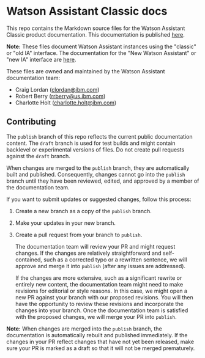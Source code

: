 # Watson Assistant Classic docs

This repo contains the Markdown source files for the Watson Assistant Classic product documentation. This documentation is published [here](https://cloud.ibm.com/docs/services/assistant/index.html#about).

**Note:** These files document Watson Assistant instances using the "classic" or "old IA" interface. The documentation for the "New Watson Assistant" or "new IA" interface are [here](https://github.ibm.com/cloud-api-docs/watson-assistant).

These files are owned and maintained by the Watson Assistant documentation team:
- Craig Lordan (clordan@ibm.com)
- Robert Berry (rrberry@us.ibm.com)
- Charlotte Holt (charlotte.holt@ibm.com)

## Contributing

The `publish` branch of this repo reflects the current public documentation content. The `draft` branch is used for test builds and might contain backlevel or experimental versions of files. Do not create pull requests against the `draft` branch.

When changes are merged to the `publish` branch, they are automatically built and published. Consequently, changes cannot go into the `publish` branch until they have been reviewed, edited, and approved by a member of the documentation team.

If you want to submit updates or suggested changes, follow this process:

1. Create a new branch as a copy of the `publish` branch.

1. Make your updates in your new branch.

1. Create a pull request from your branch to `publish`.

    The documentation team will review your PR and might request changes. If the changes are relatively straightforward and self-contained, such as a corrected typo or a rewritten sentence, we will approve and merge it into `publish` (after any issues are addressed).

    If the changes are more extensive, such as a significant rewrite or entirely new content, the documentation team might need to make revisions for editorial or style reasons. In this case, we might open a new PR against your branch with our proposed revisions. You will then have the opportunity to review these revisions and incorporate the changes into your branch. Once the documentation team is satisfied with the proposed changes, we will merge your PR into `publish`.

**Note:** When changes are merged into the `publish` branch, the documentation is automatically rebuilt and published immediately. If the changes in your PR reflect changes that have not yet been released, make sure your PR is marked as a draft so that it will not be merged prematurely.
